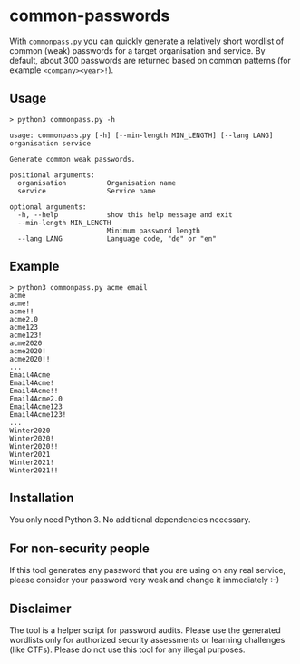 # common-passwords

With `commonpass.py` you can quickly generate a relatively short wordlist of common (weak) passwords for a target organisation and service. By default, about 300 passwords are returned based on common patterns (for example `<company><year>!`).

## Usage

```
> python3 commonpass.py -h

usage: commonpass.py [-h] [--min-length MIN_LENGTH] [--lang LANG] organisation service

Generate common weak passwords.

positional arguments:
  organisation          Organisation name
  service               Service name

optional arguments:
  -h, --help            show this help message and exit
  --min-length MIN_LENGTH
                        Minimum password length
  --lang LANG           Language code, "de" or "en"
```

## Example

```
> python3 commonpass.py acme email
acme
acme!
acme!!
acme2.0
acme123
acme123!
acme2020
acme2020!
acme2020!!
...
Email4Acme
Email4Acme!
Email4Acme!!
Email4Acme2.0
Email4Acme123
Email4Acme123!
...
Winter2020
Winter2020!
Winter2020!!
Winter2021
Winter2021!
Winter2021!!
```

## Installation

You only need Python 3. No additional dependencies necessary.

## For non-security people

If this tool generates any password that you are using on any real service, please consider your password very weak and change it immediately :-)

## Disclaimer

The tool is a helper script for password audits. Please use the generated wordlists only for authorized security assessments or learning challenges (like CTFs). Please do not use this tool for any illegal purposes.
